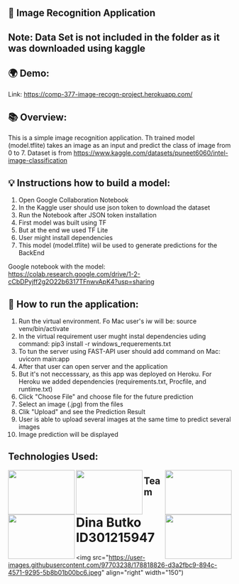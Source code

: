 
## 🚀 Image Recognition Application
## Note: Data Set is not included in the folder as it was downloaded using kaggle
## 🌍 Demo:

Link: https://comp-377-image-recogn-project.herokuapp.com/

## 📚 Overview:

This is a simple image recognition application. Th trained model (model.tflite) takes an image as an input and predict the class of image from 0 to 7.
Dataset is from https://www.kaggle.com/datasets/puneet6060/intel-image-classification

## 💡 Instructions how to build a model:
1. Open Google Collaboration Notebook
2. In the Kaggle user should use json token to download the dataset
3. Run the Notebook after JSON token installation
4. First model was built using TF
5. But at the end we used TF Lite 
6. User might install dependencies
7. This model (model.tflite) wiil be used to generate predictions for the BackEnd

Google notebook with the model: https://colab.research.google.com/drive/1-2-cCbDPyjff2g2O22b6317TFnwvApK4?usp=sharing

## 📕 How to run the application:
1. Run the virtual environment. Fo Mac user's iw will be:  source venv/bin/activate
2. In the virtual requirement user mught instal dependencies uding command: pip3 install -r windows_requerements.txt
3. To tun the server using FAST-API user should add command on Mac: uvicorn main:app
4. After that user can open server and the application
5. But it's not neccesssary, as this app was deployed on Heroku. For Heroku we added dependencies (requirements.txt, Procfile, and runtime.txt)
6. Click "Choose File" and choose file for the future prediction
7. Select an image (.jpg) from the files
8. Clik "Upload" and see the Prediction Result
9. User is able to upload several images at the same time to predict several images
10. Image prediction will be displayed

## Technologies Used:
<img src="https://user-images.githubusercontent.com/97703238/178814355-928d855b-2bb8-46e7-a155-05fc63dd0a44.svg" align="left" width="150" height="100">
<img src="https://user-images.githubusercontent.com/97703238/178814383-62bafcf8-6e43-4123-bc39-1b6037ba0cf3.png" align="right" width="150" height="100">
<img src="https://user-images.githubusercontent.com/97703238/178814404-ce49ca3d-020b-4ac1-bed8-e809a97bdec0.png" align="left" width="150" height="100">
<img src= "https://user-images.githubusercontent.com/97703238/178814458-3fdc22af-766f-4e8a-a070-20983f44aad8.png" align="right" width="150" height="100">
<img src= "https://user-images.githubusercontent.com/97703238/178814585-c8acb4df-bc30-40f8-ab1a-a90e9bf4e937.png" align="left" width="150" height="100">

## Team

# Dina Butko ID301215947
<img src="https://user-images.githubusercontent.com/97703238/178818826-d3a2fbc9-894c-4571-9295-5b8b01b00bc6.jpeg" align="right" width="150")



